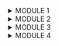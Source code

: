 <details>
<summary>MODULE 1</summary>

## Refleksi 1
Setelah meninjau kembali kode saya setelah menambahkan fitur baru menggunakan Spring Boot, saya telah memeriksa penerapan prinsip-prinsip clean code dan secure coding practices. Prinsip-prinsip ini termasuk penggunaan meaningful names untuk variabel dan fungsi, memastikan setiap fungsi hanya melakukan satu tugas, mengurangi penggunaan comment dengan menulis kode yang jelas, dan menggunakan struktur objek yang sesuai. Selain itu, saya juga telah membuat unit test dan functional test yang relevan.

Mungkin salah satu kesalahan pada kode saya adalah error handling serta authentication dan authorization yang belum diimplementasikan. Untuk memperbaiki hal ini, perlu ditambahkan penerapan error handling yang baik dan fitur keamanan tambahan seperti otentikasi dan otorisasi.

## Refleksi 2
Setelah menyusun unit test, saya merasa lebih yakin terhadap kebenaran kode saya. Jumlah unit test yang diperlukan dalam sebuah kelas tergantung pada kompleksitas fungsionalitas yang dimiliki oleh kelas tersebut. Penting untuk memastikan bahwa setiap fungsi yang ada telah diuji secara memadai untuk memverifikasi kinerja program secara keseluruhan. Code coverage adalah sebuah metrik yang bermanfaat untuk mengevaluasi sejauh mana kode telah diuji, namun mencapai 100% code coverage tidak menjamin bahwa tidak akan ada bug dalam kode. Ada kemungkinan bahwa beberapa kasus uji belum di-cover, atau mungkin ada bug yang terjadi karena logika yang salah atau asumsi yang salah dalam kode tersebut.

Untuk membuat rangkaian functional test baru yang mirip dengan yang sudah ada, mungkin perlu dipertimbangkan potensi pengulangan atau duplikasi kode. Menggabungkan prosedur pengaturan umum menjadi metode yang dapat digunakan kembali atau kelas utilitas dapat meningkatkan kebersihan dan kualitas kode secara keseluruhan. Ini akan membantu mengurangi duplikasi kode dan meningkatkan keterbacaan dan pemeliharaan kode.
</details>

<details>
<summary>MODULE 2</summary>

## Refleksi 1
Salah satu masalah yaitu terkait visibilitas yang saya atasi dengan mengubah class dan metode pengujian JUnit5 menjadi visibilitas default daripada menggunakan modifier public. Langkah ini membantu dalam menjaga isolasi pengujiannya serta mencegah akses yang tidak diinginkan. Kedua, terkait dengan injeksi field, khususnya penggunaan @Autowired atau @Inject dalam framework Spring. Hal ini tidak disarankan karena berpotensi menciptakan objek dalam keadaan tidak valid dan mempersulit pengujian. Strategi yang digunakan untuk mengatasi ini yaitu dengan mengubah objek yang menggunakan injeksi @Autowired pada file ProductServiceImpl.java dengan membuat inisiasi class secara langsung. Terakhir, saya membersihkan import yang tidak diperlukan karena dapat meningkatkan kompleksitas kode dan memperlambat proses kompilasi. Saya juga menambahkan import secara manual yang diperlukan untuk mengurangi potensi kesalahan.

## Refleksi 2
Menurut saya, implementasi saat ini telah memenuhi definisi Continuous Integration dan Continuous Deployment (CI/CD). Dengan github workflows, proyek dapat mengotomatisasi Continuous Integration (CI) dengan menjalankan test dan melakukan scan kode menggunakan SonarCloud setiap kali melakukan push ke repositori github. Selain itu,  otomatisasi Continuous Deployment (CD) akan melakukan deployment ke platform Koyeb setiap kali ada push atau pull request ke suatu branch.

</details>

<details>
<summary>MODULE 3</summary>

<h2>1) Explain what principles you apply to your project!</h2>

Prinsip Single Responsibility (SRP) saya terapkan dengan memisahkan `CarController` dan `ProductController` menjadi file java class yang terpisah. Dengan melakukan hal ini, saya memastikan bahwa setiap class memiliki satu tanggung jawab, yaitu mengelola operasi terkait mobil atau produk. Selain itu, saya juga menghapus setter untuk UUID di constructor model Product dan memindahkan sistem pengaturan UUID ke dalam method create di `ProductRepository`. Terakhir, saya juga menghapus extends dari `ProductController` dalam class `CarController`. Saya memastikan bahwa `CarController` hanya bertanggung jawab untuk mengendalikan mobil dan tidak tercampur dengan fungsionalitas terkait produk agar sesuai dengan prinsip SRP. Selanjutnya, dengan mengubah deklarasi `private CarServiceImpl carService;` menjadi `private CarService carService;` dalam `CarController`, saya menerapkan prinsip OCP dengan menjaga kelas tersebut open for extension tetapi closed for modification dengan implementasi `CarService` yang berbeda tanpa memodifikasi kode yang sudah ada.  Selain itu, perubahan ini juga mengikuti prinsip DIP dengan menjaga kelas `CarController` terisolasi dari detail implementasi dan bergantung pada abstraksi `CarService`. Hal ini memungkinkan fleksibilitas dalam penggantian implementasi `CarService` tanpa mempengaruhi struktur kelas `CarController`, sesuai dengan prinsip DIP. Kemudian, prinsip Interface Segregation Principle (ISP). Antarmuka `ProductService` dan `CarService` dirancang untuk berkaitan secara terpisah dengan objek Product dan Car, menyediakan hanya metode yang relevan untuk setiap objek. Ini memungkinkan pengguna antarmuka untuk mengimplementasikan hanya metode yang diperlukan, sesuai dengan prinsip ISP.

<h2>2) Explain the advantages of applying SOLID principles to your project with examples.</h2>

Pertama, dengan menerapkan prinsip SRP, kelas-kelas dalam program saya menjadi lebih fokus dan terisolasi, sehingga lebih mudah untuk memahami, memelihara, dan memperbaiki kode. Kemudian, Prinsip OCP memungkinkan saya untuk memperluas fungsionalitas tanpa harus mengubah kode yang sudah ada. Misalnya, jika saya perlu menambahkan fitur baru yang berhubungan dengan mobil ke dalam `CarController`, saya dapat melakukannya dengan membuat implementasi baru dari `CarService` tanpa harus mengganti kode yang ada pada `CarController`.  Selain itu, dengan memisahkan tanggung jawab ke dalam kelas-kelas yang terpisah dan bergantung pada antarmuka, saya dapat dengan mudah menguji setiap komponen secara terpisah dengan menggunakan unit test. Selanjutnya, dengan menerapkan DIP, program saya memungkinkan untuk berkembang dan berubah seiring waktu tanpa harus mengubah struktur kelas tingkat tinggi. Hal ini memudahkan untuk menambahkan atau mengganti komponen-komponen tanpa mempengaruhi komponen lainnya, seperti penggantian implementasi `CarService` tanpa memengaruhi `CarController` akan mendukung fleksibilitas dan pemeliharaan yang lebih baik. Penerapan ISP membantu dalam mencegah kelas-kelas yang mengimplementasikan antarmuka untuk mengimplementasikan metode yang tidak relevan, mengurangi overhead dan meningkatkan kohesi dalam desain. Terakhir, dengan menerapkan prinsip-prinsip SOLID, kemungkinan duplikasi kode akan berkurang karena setiap kelas memiliki tanggung jawab yang jelas dan terbatas.

<h2>3) Explain the disadvantages of not applying SOLID principles to your project with examples.</h2>

Ketika tidak menerapkan prinsip-prinsip SOLID, terdapat berbagai masalah yang mungkin timbul. Misalnya, tanpa menerapkan prinsip SRP, sebuah kelas dapat memiliki tanggung jawab yang berlebihan, seperti `CarController` yang juga bertanggung jawab untuk operasi terkait produk, yang dapat mengakibatkan kode menjadi kompleks dan sulit dipahami. Hal ini juga dapat menyebabkan pelanggaran terhadap prinsip Open/Closed Principle (OCP), di mana setiap perubahan atau perluasan fungsionalitas harus mengharuskan modifikasi pada kode yang sudah ada, contohnya jika `CarController` harus dimodifikasi untuk menangani fitur produk baru. Selanjutnya, tanpa menerapkan prinsip LSP, subclass mungkin tidak dapat menggantikan superclass tanpa memengaruhi kebenaran program, mengakibatkan kesulitan dalam memperluas sistem dan meningkatkan kompleksitas pengembangan perangkat lunak. Selain itu, tanpa menerapkan prinsip Interface Segregation Principle (ISP), antarmuka yang terlalu besar dan kompleks dapat menyebabkan kelas-kelas mengimplementasikan metode yang tidak relevan, mengakibatkan overhead yang tidak perlu dan meningkatkan kerentanan terhadap perubahan. Contohnya jika antarmuka `ProductService` dan `CarService` dirancang secara terpadu, kelas-kelas yang mengimplementasikan antarmuka mungkin harus mengimplementasikan metode yang tidak relevan. Terakhir, tanpa prinsip DIP akan terjadi keterikatan yang kuat antara kelas-kelas tingkat tinggi dengan implementasi kelas-kelas tingkat rendah. Sebagai contoh, jika `CarController` bergantung langsung pada implementasi `CarServiceImpl`, sulit untuk menguji secara terisolasi atau melakukan perubahan tanpa mengganggu kelas lainnya.

</details>

<details>
<summary>MODULE 4</summary>

<h2> 1. Reflect based on Percival (2017) proposed self-reflective questions (in “Principles and Best Practice of Testing” submodule, chapter “Evaluating Your Testing Objectives”), whether this TDD flow is useful enough for you or not. If not, explain things that you need to do next time you make more tests. </h2>

TDD flow ini cukup membantu saya dalam menetapkan langkah-langkah pengembangan program secara lebih terstruktur. Saya merasa aplikasi saya berfungsi dengan baik dari perspektif pengguna karena telah melakukan functional test secara memadai dan menguji semua case secara menyeluruh. Test juga membuat saya lebih yakin untuk melakukan refactor code.

<h2>2. You have created unit tests in Tutorial. Now reflect whether your tests have successfully followed F.I.R.S.T. principle or not. If not, explain things that you need to do the next time you create more tests.</h2>

Test yang telah saya buat telah mematuhi sebagian besar prinsip F.I.R.S.T. dengan baik. Saya telah memisahkan antara unitTest dan functionalTest serta memastikan bahwa setiap tes memiliki fokus yang jelas. Kemudian, saya menggunakan mock objects untuk digunakan di test dan juga menggunakan setUp untuk mencegah duplikasi object. Selain itu, setiap data yang diperlukan di dalam test akan tetap sama setiap kali testing dilakukan. Selanjutnya, meskipun kode menggunakan pernyataan assert untuk memvalidasi hasil, masih ada beberapa test yang memiliki banyak pernyataan assert di dalamnya. Hal ini menunjukkan bahwa test mungkin tidak sepenuhnya memenuhi prinsip self-validating. Terakhir, test saya sudah mencakup semua happy path dan unhappy path, serta sudah mencakup semua kemungkinan error yang dapat muncul.
</details>